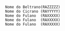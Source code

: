 
    Nome do Beltrano(RAZZZZZ)
    Nome do Cicrano (RAYYYYY)
    Nome do Fulano  (RAXXXXX)
    Nome do Fulano  (RAXXXXX)
    Nome do Fulano  (RAXXXXX)

